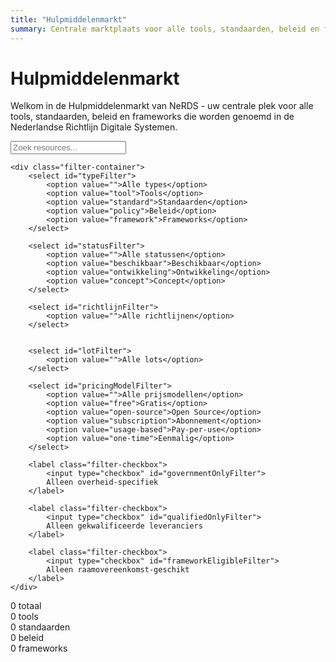 ```yaml
---
title: "Hulpmiddelenmarkt"
summary: Centrale marktplaats voor alle tools, standaarden, beleid en frameworks van NeRDS
---
```


# Hulpmiddelenmarkt

Welkom in de Hulpmiddelenmarkt van NeRDS - uw centrale plek voor alle tools, standaarden, beleid en frameworks die worden genoemd in de Nederlandse Richtlijn Digitale Systemen.

<div class="resource-markt-filters">
    <div class="search-container">
        <input type="text" id="resourceSearch" placeholder="Zoek resources..." />
    </div>

    <div class="filter-container">
        <select id="typeFilter">
            <option value="">Alle types</option>
            <option value="tool">Tools</option>
            <option value="standard">Standaarden</option>
            <option value="policy">Beleid</option>
            <option value="framework">Frameworks</option>
        </select>

        <select id="statusFilter">
            <option value="">Alle statussen</option>
            <option value="beschikbaar">Beschikbaar</option>
            <option value="ontwikkeling">Ontwikkeling</option>
            <option value="concept">Concept</option>
        </select>

        <select id="richtlijnFilter">
            <option value="">Alle richtlijnen</option>
        </select>


        <select id="lotFilter">
            <option value="">Alle lots</option>
        </select>

        <select id="pricingModelFilter">
            <option value="">Alle prijsmodellen</option>
            <option value="free">Gratis</option>
            <option value="open-source">Open Source</option>
            <option value="subscription">Abonnement</option>
            <option value="usage-based">Pay-per-use</option>
            <option value="one-time">Eenmalig</option>
        </select>

        <label class="filter-checkbox">
            <input type="checkbox" id="governmentOnlyFilter">
            Alleen overheid-specifiek
        </label>

        <label class="filter-checkbox">
            <input type="checkbox" id="qualifiedOnlyFilter">
            Alleen gekwalificeerde leveranciers
        </label>

        <label class="filter-checkbox">
            <input type="checkbox" id="frameworkEligibleFilter">
            Alleen raamovereenkomst-geschikt
        </label>
    </div>
</div>

<div class="resource-stats">
    <div class="stat-item">
        <span class="stat-number" id="totalResources">0</span>
        <span class="stat-label">totaal</span>
    </div>
    <div class="stat-item">
        <span class="stat-number" id="toolsCount">0</span>
        <span class="stat-label">tools</span>
    </div>
    <div class="stat-item">
        <span class="stat-number" id="standardsCount">0</span>
        <span class="stat-label">standaarden</span>
    </div>
    <div class="stat-item">
        <span class="stat-number" id="policiesCount">0</span>
        <span class="stat-label">beleid</span>
    </div>
    <div class="stat-item">
        <span class="stat-number" id="frameworksCount">0</span>
        <span class="stat-label">frameworks</span>
    </div>
</div>

<div id="resourceGrid" class="resource-grid">
    <!-- Resources worden hier geladen via JavaScript -->
</div>

<div id="noResults" class="no-results" style="display: none;">
    <p>Geen resources gevonden die voldoen aan uw zoekcriteria.</p>
</div>

<script>
document.addEventListener('DOMContentLoaded', async function() {
    // Laad resources.json
    let response;
    try {
        // Probeer verschillende paden
        response = await fetch('/NeRDS/data/resources.json');
        if (!response.ok) {
            response = await fetch('./data/resources.json');
        }
        if (!response.ok) {
            response = await fetch('../data/resources.json');
        }
    } catch (e) {
        console.error('Error loading resources:', e);
        return;
    }
    const data = await response.json();
    const resources = data.resources;

    // Vul richtlijnen filter
    const richtlijnen = [...new Set(resources.flatMap(r => r.richtlijnen))].sort();
    const richtlijnFilter = document.getElementById('richtlijnFilter');
    richtlijnen.forEach(richtlijn => {
        const option = document.createElement('option');
        option.value = richtlijn;
        option.textContent = richtlijn.charAt(0).toUpperCase() + richtlijn.slice(1);
        richtlijnFilter.appendChild(option);
    });

    // Vul lots filter
    const lots = [...new Set(resources.flatMap(r => r.lots || []))].sort();
    const lotFilter = document.getElementById('lotFilter');
    lots.forEach(lot => {
        const option = document.createElement('option');
        option.value = lot;
        option.textContent = lot.charAt(0).toUpperCase() + lot.slice(1);
        lotFilter.appendChild(option);
    });

    // Update statistieken
    function updateStats(filteredResources) {
        document.getElementById('totalResources').textContent = filteredResources.length;
        document.getElementById('toolsCount').textContent = filteredResources.filter(r => r.type === 'tool').length;
        document.getElementById('standardsCount').textContent = filteredResources.filter(r => r.type === 'standard').length;
        document.getElementById('policiesCount').textContent = filteredResources.filter(r => r.type === 'policy').length;
        document.getElementById('frameworksCount').textContent = filteredResources.filter(r => r.type === 'framework').length;
    }

    // Render resources
    function renderResources(resourcesToRender) {
        const grid = document.getElementById('resourceGrid');
        const noResults = document.getElementById('noResults');

        if (resourcesToRender.length === 0) {
            grid.style.display = 'none';
            noResults.style.display = 'block';
            return;
        }

        grid.style.display = 'grid';
        noResults.style.display = 'none';

        grid.innerHTML = resourcesToRender.map(resource => `
            <div class="resource-card" data-type="${resource.type}" data-status="${resource.status}">
                <div class="resource-header">
                    <span class="resource-type-badge resource-type-${resource.type}">${getTypeLabel(resource.type)}</span>
                    <span class="resource-status-badge resource-status-${resource.status}">${resource.status}</span>
                    ${resource.external ? '<span class="resource-external-badge">extern</span>' : ''}
                    ${resource.supplier?.qualified ? '<span class="qualified-badge">gekwalificeerd</span>' : ''}
                    ${resource.capability_level ? `<a href="../hulpmiddelenmarkt/capability-levels/" class="capability-level-badge" title="Meer info over capability levels">Level ${resource.capability_level}</a>` : ''}
                </div>
                <h3 class="resource-title">${resource.title}</h3>
                <p class="resource-description">${resource.description}</p>

                ${resource.supplier ? `
                <div class="supplier-info">
                    <strong>Leverancier:</strong> ${resource.supplier.name}
                    ${resource.supplier.contact ? `<br><small>Contact: ${resource.supplier.contact}</small>` : ''}
                </div>` : ''}

                ${resource.procurement ? `
                <div class="procurement-info">
                    <small>
                        ${resource.procurement.pricing_model ? `Prijsmodel: ${resource.procurement.pricing_model}` : ''}
                        ${resource.procurement.framework_eligible ? ' • Raamovereenkomst geschikt' : ''}
                        ${(resource.type === 'tool' && resource.procurement.sla_available) ? ' • <a href="../hulpmiddelenmarkt/sla-template/" target="_blank">SLA beschikbaar</a>' : ''}
                    </small>
                </div>` : ''}

                ${resource.lots ? `
                <div class="lots-info">
                    <small>Lots: ${resource.lots.join(', ')}</small>
                </div>` : ''}

                <div class="resource-richtlijnen">
                    ${resource.richtlijnen.map(r => `<span class="richtlijn-tag">${r}</span>`).join('')}
                </div>

                ${resource.url ?
                    `<a href="${resource.url}" class="resource-link" target="_blank">Bekijken</a>` :
                    '<button class="resource-link" disabled>Niet beschikbaar</button>'
                }
            </div>
        `).join('');
    }

    function getTypeLabel(type) {
        const labels = {
            'tool': 'Tool',
            'standard': 'Standaard',
            'policy': 'Beleid',
            'framework': 'Framework'
        };
        return labels[type] || type;
    }

    // Filter functie
    function filterResources() {
        const searchTerm = document.getElementById('resourceSearch').value.toLowerCase();
        const typeFilter = document.getElementById('typeFilter').value;
        const statusFilter = document.getElementById('statusFilter').value;
        const richtlijnFilter = document.getElementById('richtlijnFilter').value;
        const lotFilter = document.getElementById('lotFilter').value;
        const pricingModelFilter = document.getElementById('pricingModelFilter').value;
        const governmentOnly = document.getElementById('governmentOnlyFilter').checked;
        const qualifiedOnly = document.getElementById('qualifiedOnlyFilter').checked;
        const frameworkEligibleOnly = document.getElementById('frameworkEligibleFilter').checked;

        const filtered = resources.filter(resource => {
            const matchesSearch = resource.title.toLowerCase().includes(searchTerm) ||
                                resource.description.toLowerCase().includes(searchTerm);
            const matchesType = !typeFilter || resource.type === typeFilter;
            const matchesStatus = !statusFilter || resource.status === statusFilter;
            const matchesRichtlijn = !richtlijnFilter || resource.richtlijnen.includes(richtlijnFilter);
            const matchesLot = !lotFilter || (resource.lots && resource.lots.includes(lotFilter));
            const matchesPricingModel = !pricingModelFilter || (resource.procurement && resource.procurement.pricing_model === pricingModelFilter);
            const matchesGovernmentOnly = !governmentOnly || (resource.procurement && resource.procurement.government_only);
            const matchesQualified = !qualifiedOnly || (resource.supplier && resource.supplier.qualified);
            const matchesFrameworkEligible = !frameworkEligibleOnly || (resource.procurement && resource.procurement.framework_eligible);

            return matchesSearch && matchesType && matchesStatus && matchesRichtlijn &&
                   matchesLot && matchesPricingModel && matchesGovernmentOnly &&
                   matchesQualified && matchesFrameworkEligible;
        });

        renderResources(filtered);
        updateStats(filtered);
    }

    // Event listeners
    document.getElementById('resourceSearch').addEventListener('input', filterResources);
    document.getElementById('typeFilter').addEventListener('change', filterResources);
    document.getElementById('statusFilter').addEventListener('change', filterResources);
    document.getElementById('richtlijnFilter').addEventListener('change', filterResources);
    document.getElementById('lotFilter').addEventListener('change', filterResources);
    document.getElementById('pricingModelFilter').addEventListener('change', filterResources);
    document.getElementById('governmentOnlyFilter').addEventListener('change', filterResources);
    document.getElementById('qualifiedOnlyFilter').addEventListener('change', filterResources);
    document.getElementById('frameworkEligibleFilter').addEventListener('change', filterResources);

    // Initiële render
    renderResources(resources);
    updateStats(resources);
});
</script>
